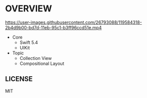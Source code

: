 # OVERVIEW

https://user-images.githubusercontent.com/26793088/119584318-2b4d9b00-bd7d-11eb-95c1-b3ff96ccd51e.mp4

- Core
  - Swift 5.4
  - UIKit
- Topic
  - Collection View
  - Compositional Layout

## LICENSE

MIT
